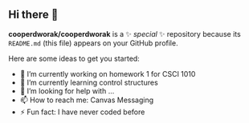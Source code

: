 ## Hi there 👋


**cooperdworak/cooperdworak** is a ✨ _special_ ✨ repository because its `README.md` (this file) appears on your GitHub profile.

Here are some ideas to get you started:

- 🔭 I’m currently working on homework 1 for CSCI 1010
- 🌱 I’m currently learning control structures
- 🤔 I’m looking for help with ...
- 📫 How to reach me: Canvas Messaging
- ⚡ Fun fact: I have never coded before
